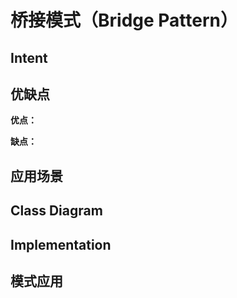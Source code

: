 # 桥接模式（Bridge Pattern）

## Intent

## 优缺点

**优点：**

**缺点：**

## 应用场景

## Class Diagram

## Implementation

## 模式应用
